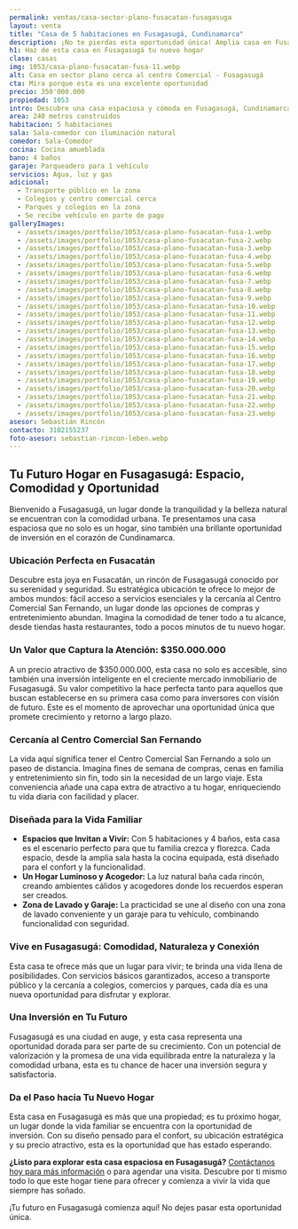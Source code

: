 ```yaml
---
permalink: ventas/casa-sector-plano-fusacatan-fusagasuga
layout: venta
title: "Casa de 5 habitaciones en Fusagasugá, Cundinamarca"
description: ¡No te pierdas esta oportunidad única! Amplia casa en Fusacatán con todos los servicios y comodidades cercanas. ¡Programa tu visita ahora!
h1: Haz de esta casa en Fusagasugá tu nuevo hogar
clase: casas
img: 1053/casa-plano-fusacatan-fusa-11.webp
alt: Casa en sector plano cerca al centro Comercial - Fusagasugá
cta: Mira porque esta es una excelente oportunidad
precio: 350'000.000
propiedad: 1053
intro: Descubre una casa espaciosa y cómoda en Fusagasugá, Cundinamarca, ideal para disfrutar de la vida en familia.
area: 240 metros construidos 
habitacion: 5 habitaciones 
sala: Sala-comedor con iluminación natural 
comedor: Sala-Comedor
cocina: Cocina amueblada
bano: 4 baños  
garaje: Parqueadero para 1 vehículo 
servicios: Agua, luz y gas 
adicional:
  - Transporte público en la zona
  - Colegios y centro comercial cerca
  - Parques y colegios en la zona
  - Se recibe vehículo en parte de pago
galleryImages:
  - /assets/images/portfolio/1053/casa-plano-fusacatan-fusa-1.webp
  - /assets/images/portfolio/1053/casa-plano-fusacatan-fusa-2.webp
  - /assets/images/portfolio/1053/casa-plano-fusacatan-fusa-3.webp
  - /assets/images/portfolio/1053/casa-plano-fusacatan-fusa-4.webp
  - /assets/images/portfolio/1053/casa-plano-fusacatan-fusa-5.webp
  - /assets/images/portfolio/1053/casa-plano-fusacatan-fusa-6.webp
  - /assets/images/portfolio/1053/casa-plano-fusacatan-fusa-7.webp
  - /assets/images/portfolio/1053/casa-plano-fusacatan-fusa-8.webp
  - /assets/images/portfolio/1053/casa-plano-fusacatan-fusa-9.webp
  - /assets/images/portfolio/1053/casa-plano-fusacatan-fusa-10.webp
  - /assets/images/portfolio/1053/casa-plano-fusacatan-fusa-11.webp
  - /assets/images/portfolio/1053/casa-plano-fusacatan-fusa-12.webp
  - /assets/images/portfolio/1053/casa-plano-fusacatan-fusa-13.webp
  - /assets/images/portfolio/1053/casa-plano-fusacatan-fusa-14.webp
  - /assets/images/portfolio/1053/casa-plano-fusacatan-fusa-15.webp
  - /assets/images/portfolio/1053/casa-plano-fusacatan-fusa-16.webp
  - /assets/images/portfolio/1053/casa-plano-fusacatan-fusa-17.webp
  - /assets/images/portfolio/1053/casa-plano-fusacatan-fusa-18.webp
  - /assets/images/portfolio/1053/casa-plano-fusacatan-fusa-19.webp
  - /assets/images/portfolio/1053/casa-plano-fusacatan-fusa-20.webp
  - /assets/images/portfolio/1053/casa-plano-fusacatan-fusa-21.webp
  - /assets/images/portfolio/1053/casa-plano-fusacatan-fusa-22.webp
  - /assets/images/portfolio/1053/casa-plano-fusacatan-fusa-23.webp
asesor: Sebastián Rincón
contacto: 3102155237
foto-asesor: sebastian-rincon-leben.webp
---
```

## Tu Futuro Hogar en Fusagasugá: Espacio, Comodidad y Oportunidad

Bienvenido a Fusagasugá, un lugar donde la tranquilidad y la belleza natural se encuentran con la comodidad urbana. Te presentamos una casa espaciosa que no solo es un hogar, sino también una brillante oportunidad de inversión en el corazón de Cundinamarca.

### Ubicación Perfecta en Fusacatán

Descubre esta joya en Fusacatán, un rincón de Fusagasugá conocido por su serenidad y seguridad. Su estratégica ubicación te ofrece lo mejor de ambos mundos: fácil acceso a servicios esenciales y la cercanía al Centro Comercial San Fernando, un lugar donde las opciones de compras y entretenimiento abundan. Imagina la comodidad de tener todo a tu alcance, desde tiendas hasta restaurantes, todo a pocos minutos de tu nuevo hogar.

### Un Valor que Captura la Atención: $350.000.000

A un precio atractivo de $350.000.000, esta casa no solo es accesible, sino también una inversión inteligente en el creciente mercado inmobiliario de Fusagasugá. Su valor competitivo la hace perfecta tanto para aquellos que buscan establecerse en su primera casa como para inversores con visión de futuro. Este es el momento de aprovechar una oportunidad única que promete crecimiento y retorno a largo plazo.

### Cercanía al Centro Comercial San Fernando

La vida aquí significa tener el Centro Comercial San Fernando a solo un paseo de distancia. Imagina fines de semana de compras, cenas en familia y entretenimiento sin fin, todo sin la necesidad de un largo viaje. Esta conveniencia añade una capa extra de atractivo a tu hogar, enriqueciendo tu vida diaria con facilidad y placer.

### Diseñada para la Vida Familiar

- **Espacios que Invitan a Vivir:** Con 5 habitaciones y 4 baños, esta casa es el escenario perfecto para que tu familia crezca y florezca. Cada espacio, desde la amplia sala hasta la cocina equipada, está diseñado para el confort y la funcionalidad.
- **Un Hogar Luminoso y Acogedor:** La luz natural baña cada rincón, creando ambientes cálidos y acogedores donde los recuerdos esperan ser creados.
- **Zona de Lavado y Garaje:** La practicidad se une al diseño con una zona de lavado conveniente y un garaje para tu vehículo, combinando funcionalidad con seguridad.

### Vive en Fusagasugá: Comodidad, Naturaleza y Conexión

Esta casa te ofrece más que un lugar para vivir; te brinda una vida llena de posibilidades. Con servicios básicos garantizados, acceso a transporte público y la cercanía a colegios, comercios y parques, cada día es una nueva oportunidad para disfrutar y explorar.

### Una Inversión en Tu Futuro

Fusagasugá es una ciudad en auge, y esta casa representa una oportunidad dorada para ser parte de su crecimiento. Con un potencial de valorización y la promesa de una vida equilibrada entre la naturaleza y la comodidad urbana, esta es tu chance de hacer una inversión segura y satisfactoria.

### Da el Paso hacia Tu Nuevo Hogar

Esta casa en Fusagasugá es más que una propiedad; es tu próximo hogar, un lugar donde la vida familiar se encuentra con la oportunidad de inversión. Con su diseño pensado para el confort, su ubicación estratégica y su precio atractivo, esta es la oportunidad que has estado esperando.

**¿Listo para explorar esta casa espaciosa en Fusagasugá?** [Contáctanos hoy para más información](#asesor) o para agendar una visita. Descubre por ti mismo todo lo que este hogar tiene para ofrecer y comienza a vivir la vida que siempre has soñado.

¡Tu futuro en Fusagasugá comienza aquí! No dejes pasar esta oportunidad única.